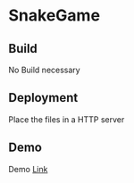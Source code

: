 # SnakeGame

## Build

No Build necessary

## Deployment

Place the files in a HTTP server

## Demo
Demo [Link](https://nijat12.github.io/snake-game/)